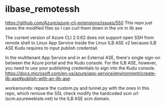 # ilbase_remotessh

https://github.com/Azure/azure-cli-extensions/issues/550
This repo just saves the modified files so I can curl them down in the vm in ilb ase

The current version of Azure CLI 2.0.62 does not support open SSH from remote shell to Linux App Service inside the Linux ILB ASE v2 because ILB ASE Kudu requires to input publish credentail.

In the multitenant App Service and in an External ASE, there's single sign-on between the Azure portal and the Kudu console. For the ILB ASE, however, you need to use your publishing credentials to sign into the Kudu console.
https://docs.microsoft.com/en-us/azure/app-service/environment/create-ilb-ase#publish-with-an-ilb-ase

workarounds: 
repace the custom.py and tunnel.py with the ones in this repo, which remove the SSL check modify the hardcoded scm url (scm.azurewebiste.net) to the ILB ASE scm domain.



